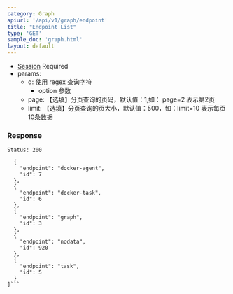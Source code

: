 ```yaml
---
category: Graph
apiurl: '/api/v1/graph/endpoint'
title: "Endpoint List"
type: 'GET'
sample_doc: 'graph.html'
layout: default
---
```


* [Session](#/authentication) Required
* params:
    * q: 使用 regex 查询字符
      * option 参数
    * page: 【选填】分页查询的页码，默认值：1,如： page=2 表示第2页
    * limit: 【选填】分页查询的页大小，默认值：500，如：limit=10 表示每页10条数据

### Response

```Status: 200```
```[
  {
    "endpoint": "docker-agent",
    "id": 7
  },
  {
    "endpoint": "docker-task",
    "id": 6
  },
  {
    "endpoint": "graph",
    "id": 3
  },
  {
    "endpoint": "nodata",
    "id": 920
  },
  {
    "endpoint": "task",
    "id": 5
  }
]```
